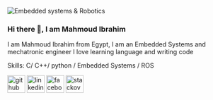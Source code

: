 
![Embedded systems & Robotics](https://github.com/MahmoudIbrahimAbdalziz/MahmoudIbrahimAbdalziz/blob/main/Mahmoud.jpg)

### Hi there 👋, I am Mahmoud Ibrahim

I am Mahmoud Ibrahim from Egypt, I am an Embedded Systems and mechatronic engineer I love learning language and writing code

Skills:
C/ C++/ python / Embedded Systems / ROS



[<img src='https://cdn.jsdelivr.net/npm/simple-icons@3.0.1/icons/github.svg' alt='github' height='40'>](https://github.com/MahmoudIbrahimAbdalziz)  [<img src='https://cdn.jsdelivr.net/npm/simple-icons@3.0.1/icons/linkedin.svg' alt='linkedin' height='40'>](https://www.linkedin.com/in/mahmoudebrahimabdalziz/)  [<img src='https://cdn.jsdelivr.net/npm/simple-icons@3.0.1/icons/facebook.svg' alt='facebook' height='40'>](https://www.facebook.com/100041659119568)  [<img src='https://cdn.jsdelivr.net/npm/simple-icons@3.0.1/icons/stackoverflow.svg' alt='stackoverflow' height='40'>](https://stackoverflow.com/users/19655121)  

